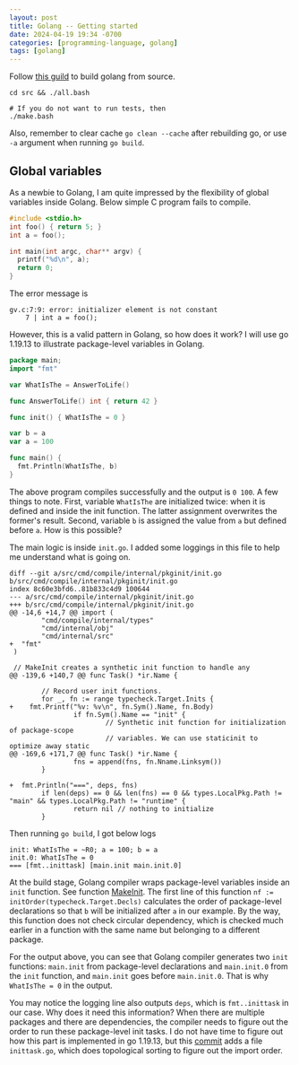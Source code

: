 ```yaml
---
layout: post
title: Golang -- Getting started
date: 2024-04-19 19:34 -0700
categories: [programming-language, golang]
tags: [golang]
---
```


Follow [this guild](https://go.dev/doc/install/source) to build golang from
source.

```
cd src && ./all.bash

# If you do not want to run tests, then
./make.bash
```

Also, remember to clear cache `go clean --cache` after rebuilding go, or use
`-a` argument when running `go build`.

## Global variables

As a newbie to Golang, I am quite impressed by the flexibility of global
variables inside Golang. Below simple C program fails to compile.

```c
#include <stdio.h>
int foo() { return 5; }
int a = foo();

int main(int argc, char** argv) {
  printf("%d\n", a);
  return 0;
}
```

The error message is

```
gv.c:7:9: error: initializer element is not constant
    7 | int a = foo();
```

However, this is a valid pattern in Golang, so how does it work? I will use go
1.19.13 to illustrate package-level variables in Golang.

```go
package main;
import "fmt"

var WhatIsThe = AnswerToLife()

func AnswerToLife() int { return 42 }

func init() { WhatIsThe = 0 }

var b = a
var a = 100

func main() {
  fmt.Println(WhatIsThe, b)
}
```

The above program compiles successfully and the output is `0 100`. A few things
to note. First, variable `WhatIsThe` are initialized twice: when it is defined
and inside the init function. The latter assignment overwrites the former's
result. Second, variable `b` is assigned the value from `a` but defined before
`a`. How is this possible?

The main logic is inside `init.go`. I added some loggings in this file to help
me understand what is going on.

```
diff --git a/src/cmd/compile/internal/pkginit/init.go b/src/cmd/compile/internal/pkginit/init.go
index 8c60e3bfd6..81b833c4d9 100644
--- a/src/cmd/compile/internal/pkginit/init.go
+++ b/src/cmd/compile/internal/pkginit/init.go
@@ -14,6 +14,7 @@ import (
        "cmd/compile/internal/types"
        "cmd/internal/obj"
        "cmd/internal/src"
+  "fmt"
 )

 // MakeInit creates a synthetic init function to handle any
@@ -139,6 +140,7 @@ func Task() *ir.Name {

        // Record user init functions.
        for _, fn := range typecheck.Target.Inits {
+    fmt.Printf("%v: %v\n", fn.Sym().Name, fn.Body)
                if fn.Sym().Name == "init" {
                        // Synthetic init function for initialization of package-scope
                        // variables. We can use staticinit to optimize away static
@@ -169,6 +171,7 @@ func Task() *ir.Name {
                fns = append(fns, fn.Nname.Linksym())
        }

+  fmt.Println("===", deps, fns)
        if len(deps) == 0 && len(fns) == 0 && types.LocalPkg.Path != "main" && types.LocalPkg.Path != "runtime" {
                return nil // nothing to initialize
        }
```

Then running `go build`, I got below logs

```
init: WhatIsThe = ~R0; a = 100; b = a
init.0: WhatIsThe = 0
=== [fmt..inittask] [main.init main.init.0]
```

At the build stage, Golang compiler wraps package-level variables inside an
`init` function. See function
[MakeInit](https://github.com/golang/go/blob/go1.19.13/src/cmd/compile/internal/pkginit/init.go#L24).
The first line of this function `nf := initOrder(typecheck.Target.Decls)`
calculates the order of package-level declarations so that `b` will be
initialized after `a` in our example. By the way, this function does not check
circular dependency, which is checked much earlier in a function with the same
name but belonging to a different package.

For the output above, you can see that Golang compiler generates two `init`
functions: `main.init` from package-level declarations and `main.init.0` from
the `init` function, and `main.init` goes before `main.init.0`. That is why
`WhatIsThe = 0` in the output.

You may notice the logging line also outputs `deps`, which is `fmt..inittask`
in our case. Why does it need this information? When there are multiple
packages and there are dependencies, the compiler needs to figure out the order
to run these package-level init tasks. I do not have time to figure out how
this part is implemented in go 1.19.13, but this
[commit](https://github.com/golang/go/commit/ce2a609909d9de3391a99a00fe140506f724f933)
adds a file `inittask.go`, which does topological sorting to figure out the
import order.
